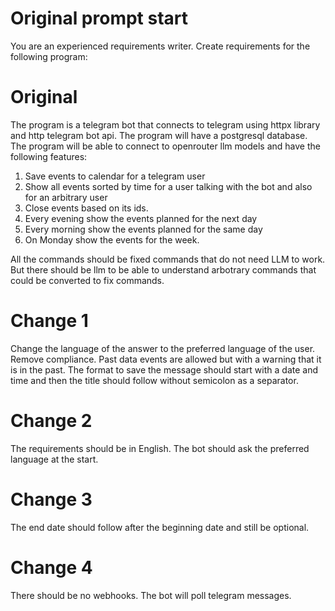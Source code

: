 # Original prompt start
You are an experienced requirements writer. Create requirements for the following program: 

# Original

The program is a telegram bot that connects to telegram using httpx library and http telegram bot api. The program will have a postgresql database. The program will be able to connect to openrouter llm models and have the following features:
1. Save events to calendar for a telegram user 
2. Show all events sorted by time for a user talking with the bot and also for an arbitrary user
3. Close events based on its ids.
4. Every evening show the events planned for the next day
5. Every morning show the events planned for the same day
6. On Monday show the events for the week.

All the commands should be fixed commands that do not need LLM to work. But there should be llm to be able to understand arbotrary commands that could be converted to fix commands. 

# Change 1
Change the language of the answer to the preferred language of the user. Remove compliance. Past data events are allowed but with a warning that it is in the past. The format to save the message should start with a date and time and then the title should follow without semicolon as a separator.

# Change 2
The requirements should be in English. The bot should ask the preferred language at the start. 

# Change 3
The end date should follow after the beginning date and still be optional.

# Change 4
There should be no webhooks. The bot will poll telegram messages.
